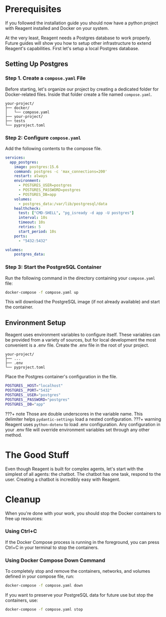 # Prerequisites
If you followed the installation guide you should now have a python project with Reagent installed and Docker on your system.

At the very least, Reagent needs a Postgres database to work properly. Future guides will show you how to setup other infrastructure to extend Reagent's capabilities. First let's setup a local Postgres database.

## Setting Up Postgres

### Step 1. Create a `compose.yaml` File
Before starting, let's organize our project by creating a dedicated folder for Docker-related files. Inside that folder create a file named `compose.yaml`.

```
your-project/
├── docker/
│   └── compose.yaml
├── your-project/
├── tests
└── pyproject.toml
```

### Step 2: Configure `compose.yaml`
Add the following contents to the compose file.

```yaml
services:
  app_postgres:
    image: postgres:15.6
    command: postgres -c 'max_connections=200'
    restart: always
    environment:
      - POSTGRES_USER=postgres
      - POSTGRES_PASSWORD=postgres
      - POSTGRES_DB=app
    volumes:
      - postgres_data:/var/lib/postgresql/data
    healthcheck:
      test: ["CMD-SHELL", "pg_isready -d app -U postgres"]
      interval: 10s
      timeout: 10s
      retries: 5
      start_period: 10s
    ports:
      - "5432:5432"

volumes:
    postgres_data:
```

### Step 3: Start the PostgreSQL Container
Run the following command in the directory containing your `compose.yaml` file:

```bash
docker-compose -f compose.yaml up
```

This will download the PostgreSQL image (if not already available) and start the container.

## Environment Setup

Reagent uses environment variables to configure itself. These variables can be provided from a variety of sources, but for local development the most convenient is a .env file. Create the .env file in the root of your project.

```
your-project/
├── ...
├── .env
└── pyproject.toml
```
Place the Postgres container's configuration in the file. 
```bash
POSTGRES__HOST="localhost"
POSTGRES__PORT="5432"
POSTGRES__USER="postgres"
POSTGRES__PASSWORD="postgres"
POSTGRES__DB="app"
```

???+ note
    Those are double underscores in the variable name. This delimiter helps `pydantic-settings` load a nested configuration.
???+ warning
    Reagent uses `python-dotenv` to load .env configuration. Any configuration in your .env file will override environment variables set through any other method.


# The Good Stuff

Even though Reagent is built for complex agents, let's start with the simplest of all agents: the chatbot. The chatbot has one task, respond to the user. Creating a chatbot is incredibly easy with Reagent.


# Cleanup
When you're done with your work, you should stop the Docker containers to free up resources:

### Using Ctrl+C
If the Docker Compose process is running in the foreground, you can press Ctrl+C in your terminal to stop the containers.

### Using Docker Compose Down Command
To completely stop and remove the containers, networks, and volumes defined in your compose file, run:

```bash
docker-compose -f compose.yaml down
```

If you want to preserve your PostgreSQL data for future use but stop the containers, use:

```bash
docker-compose -f compose.yaml stop
```